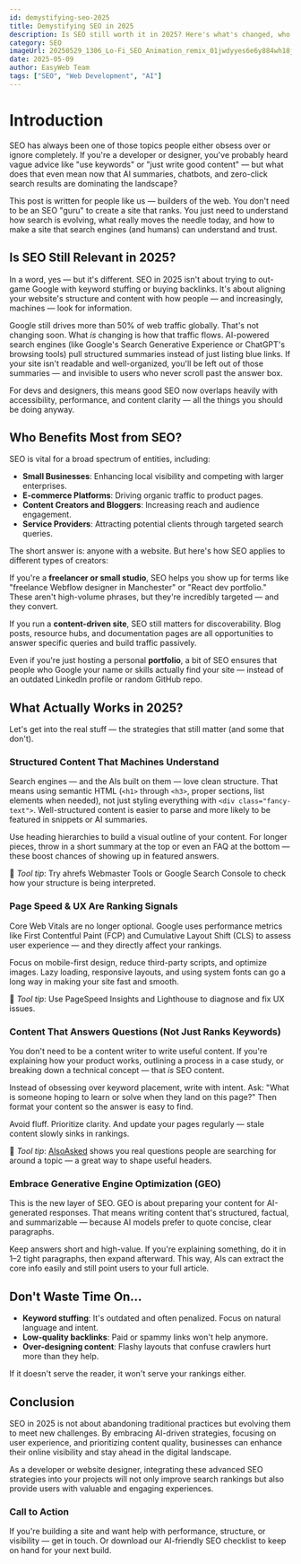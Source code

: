 ```yaml
---
id: demystifying-seo-2025
title: Demystifying SEO in 2025
description: Is SEO still worth it in 2025? Here's what's changed, who should care, and how to build websites that perform in a world of AI search and evolving user behavior.
category: SEO
imageUrl: 20250529_1306_Lo-Fi_SEO_Animation_remix_01jwdyyes6e6y884wh18jrbave_fwmta7
date: 2025-05-09
author: EasyWeb Team
tags: ["SEO", "Web Development", "AI"]
---
```


# Introduction

SEO has always been one of those topics people either obsess over or ignore completely. If you're a developer or designer, you've probably heard vague advice like "use keywords" or "just write good content" — but what does that even mean now that AI summaries, chatbots, and zero-click search results are dominating the landscape?

This post is written for people like us — builders of the web. You don't need to be an SEO "guru" to create a site that ranks. You just need to understand how search is evolving, what really moves the needle today, and how to make a site that search engines (and humans) can understand and trust.

## Is SEO Still Relevant in 2025?

In a word, yes — but it's different. SEO in 2025 isn't about trying to out-game Google with keyword stuffing or buying backlinks. It's about aligning your website's structure and content with how people — and increasingly, machines — look for information.

Google still drives more than 50% of web traffic globally. That's not changing soon. What *is* changing is how that traffic flows. AI-powered search engines (like Google's Search Generative Experience or ChatGPT's browsing tools) pull structured summaries instead of just listing blue links. If your site isn't readable and well-organized, you'll be left out of those summaries — and invisible to users who never scroll past the answer box.

For devs and designers, this means good SEO now overlaps heavily with accessibility, performance, and content clarity — all the things you should be doing anyway.

## Who Benefits Most from SEO?

SEO is vital for a broad spectrum of entities, including:

* **Small Businesses**: Enhancing local visibility and competing with larger enterprises.
* **E-commerce Platforms**: Driving organic traffic to product pages.
* **Content Creators and Bloggers**: Increasing reach and audience engagement.
* **Service Providers**: Attracting potential clients through targeted search queries.

The short answer is: anyone with a website. But here's how SEO applies to different types of creators:

If you're a **freelancer or small studio**, SEO helps you show up for terms like "freelance Webflow designer in Manchester" or "React dev portfolio." These aren't high-volume phrases, but they're incredibly targeted — and they convert.

If you run a **content-driven site**, SEO still matters for discoverability. Blog posts, resource hubs, and documentation pages are all opportunities to answer specific queries and build traffic passively.

Even if you're just hosting a personal **portfolio**, a bit of SEO ensures that people who Google your name or skills actually find your site — instead of an outdated LinkedIn profile or random GitHub repo.

## What Actually Works in 2025?

Let's get into the real stuff — the strategies that still matter (and some that don't).

### Structured Content That Machines Understand

Search engines — and the AIs built on them — love clean structure. That means using semantic HTML (`<h1>` through `<h3>`, proper sections, list elements when needed), not just styling everything with `<div class="fancy-text">`. Well-structured content is easier to parse and more likely to be featured in snippets or AI summaries.

Use heading hierarchies to build a visual outline of your content. For longer pieces, throw in a short summary at the top or even an FAQ at the bottom — these boost chances of showing up in featured answers.

🔧 *Tool tip*: Try ahrefs Webmaster Tools or Google Search Console to check how your structure is being interpreted.

### Page Speed & UX Are Ranking Signals

Core Web Vitals are no longer optional. Google uses performance metrics like First Contentful Paint (FCP) and Cumulative Layout Shift (CLS) to assess user experience — and they directly affect your rankings.

Focus on mobile-first design, reduce third-party scripts, and optimize images. Lazy loading, responsive layouts, and using system fonts can go a long way in making your site fast and smooth.

🔧 *Tool tip*: Use PageSpeed Insights and Lighthouse to diagnose and fix UX issues.

### Content That Answers Questions (Not Just Ranks Keywords)

You don't need to be a content writer to write useful content. If you're explaining how your product works, outlining a process in a case study, or breaking down a technical concept — that *is* SEO content.

Instead of obsessing over keyword placement, write with intent. Ask: "What is someone hoping to learn or solve when they land on this page?" Then format your content so the answer is easy to find.

Avoid fluff. Prioritize clarity. And update your pages regularly — stale content slowly sinks in rankings.

🔧 *Tool tip*: [AlsoAsked](https://alsoasked.com/) shows you real questions people are searching for around a topic — a great way to shape useful headers.

### Embrace Generative Engine Optimization (GEO)

This is the new layer of SEO. GEO is about preparing your content for AI-generated responses. That means writing content that's structured, factual, and summarizable — because AI models prefer to quote concise, clear paragraphs.

Keep answers short and high-value. If you're explaining something, do it in 1–2 tight paragraphs, then expand afterward. This way, AIs can extract the core info easily and still point users to your full article.

## Don't Waste Time On…

* **Keyword stuffing**: It's outdated and often penalized. Focus on natural language and intent.
* **Low-quality backlinks**: Paid or spammy links won't help anymore.
* **Over-designing content**: Flashy layouts that confuse crawlers hurt more than they help.

If it doesn't serve the reader, it won't serve your rankings either.

## Conclusion

SEO in 2025 is not about abandoning traditional practices but evolving them to meet new challenges. By embracing AI-driven strategies, focusing on user experience, and prioritizing content quality, businesses can enhance their online visibility and stay ahead in the digital landscape.

As a developer or website designer, integrating these advanced SEO strategies into your projects will not only improve search rankings but also provide users with valuable and engaging experiences.

### Call to Action

If you're building a site and want help with performance, structure, or visibility — get in touch. Or download our AI-friendly SEO checklist to keep on hand for your next build.

